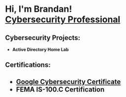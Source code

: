 <h1>Hi, I'm Brandan! <br/> <a href="https://www.linkedin.com/in/brandan-thomas-15b109191/">Cybersecurity Professional</a>

<h2>Cybersecurity Projects:</h2>

- <b>Active Directory Home Lab </b>

<h2> Certifications: <h2>
  
- </b><a href="https://www.coursera.org/account/accomplishments/specialization/certificate/8HB2Q3I6TA9T">Google Cybersecurity Certificate</a>
- <b> FEMA IS-100.C Certification








<!--
**joshmadakor1/joshmadakor1** is a ✨ _special_ ✨ repository because its `README.md` (this file) appears on your GitHub profile.

Here are some ideas to get you started:

- 🔭 I’m currently working on ...
- 🌱 I’m currently learning ...
- 👯 I’m looking to collaborate on ...
- 🤔 I’m looking for help with ...
- 💬 Ask me about ...
- 📫 How to reach me: ...
- 😄 Pronouns: ...
- ⚡ Fun fact: ...
-->
